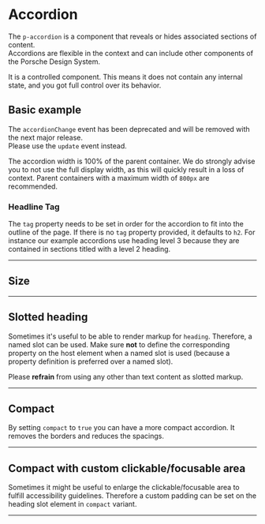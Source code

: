 # Accordion

The `p-accordion` is a component that reveals or hides associated sections of content.  
Accordions are flexible in the context and can include other components of the Porsche Design System.

It is a controlled component. This means it does not contain any internal state, and you got full control over its
behavior.

<TableOfContents></TableOfContents>

## Basic example

<Notification heading="Deprecation hint" state="warning">
  The <code>accordionChange</code> event has been deprecated and will be removed with the next major release.<br>
  Please use the <code>update</code> event instead.
</Notification>

<Playground :frameworkMarkup="codeExample" :config="config" :markup="basic"></Playground>

The accordion width is 100% of the parent container. We do strongly advise you to not use the full display width, as
this will quickly result in a loss of context. Parent containers with a maximum width of `800px` are recommended.

### Headline Tag

The `tag` property needs to be set in order for the accordion to fit into the outline of the page. If there is no `tag`
property provided, it defaults to `h2`. For instance our example accordions use heading level 3 because they are
contained in sections titled with a level 2 heading.

---

## Size

<Playground :markup="sizeMarkup" :config="config">
  <PlaygroundSelect v-model="size" :values="sizes" name="size"></PlaygroundSelect>
</Playground>

---

## Slotted heading

Sometimes it's useful to be able to render markup for `heading`. Therefore, a named slot can be used. Make sure **not**
to define the corresponding property on the host element when a named slot is used (because a property definition is
preferred over a named slot).

Please **refrain** from using any other than text content as slotted markup.

<Playground :markup="slottedMarkup" :config="config"></Playground>

---

## Compact

By setting `compact` to `true` you can have a more compact accordion. It removes the borders and reduces the spacings.

<Playground :markup="compactMarkup" :config="config"></Playground>

---

## Compact with custom clickable/focusable area

Sometimes it might be useful to enlarge the clickable/focusable area to fulfill accessibility guidelines. Therefore a
custom padding can be set on the heading slot element in `compact` variant.

<Playground :markup="clickableAreaMarkup" :config="config"></Playground>

---

<script lang="ts">
import Vue from 'vue';
import Component from 'vue-class-component';
import { getAccordionCodeSamples } from '@porsche-design-system/shared';
import { ACCORDION_SIZES } from './accordion-utils'; 
  
@Component
export default class Code extends Vue {
  config = { themeable: true };

  codeExample = getAccordionCodeSamples();

  content= `<p-text>
    Lorem ipsum dolor sit amet, consetetur sadipscing elitr, sed diam nonumy eirmod tempor invidunt ut labore et dolore magna aliquyam erat,
    sed diam voluptua. At vero eos et accusam et justo duo dolores et ea rebum.
  </p-text>`;
    
  get basic() {      
    return `<p-accordion heading="Some Heading" tag="h3">
  ${this.content}
</p-accordion>
<p-accordion heading="Some Heading" tag="h3">
  ${this.content}
</p-accordion>`;
    }
  
  size = 'small';
  sizes = [...ACCORDION_SIZES, "{ base: 'small', l: 'medium' }"];
  get sizeMarkup() {
    return `<p-accordion heading="Some Heading" tag="h3" size="${this.size}">
  ${this.content}
</p-accordion>
<p-accordion heading="Some Heading" tag="h3" size="${this.size}">
  ${this.content}
</p-accordion>`;
  }

  get slottedMarkup(){
    return `<p-accordion tag="h3">
  <span slot="heading">Some slotted heading</span>
  ${this.content}
</p-accordion>
<p-accordion tag="h3">
  <span slot="heading">Some slotted heading</span>
  ${this.content}
</p-accordion>`;
  }

  get compactMarkup(){
    return `<div style="max-width: 400px">
  <p-accordion heading="Some Heading" tag="h3" compact="true">
    <p-link-pure href="https://www.porsche.com" icon="none">Some label</p-link-pure>
  </p-accordion>
  <p-accordion heading="Some Heading" tag="h3" compact="true">
    <p-link-pure href="https://www.porsche.com" icon="none">Some label</p-link-pure>
  </p-accordion>
</div>`;
  }

  get clickableAreaMarkup(){
    return `<div style="max-width: 400px">
  <p-accordion tag="h3" compact="true">
    <span slot="heading" style="padding: 1rem;">Some slotted heading</span>
    <p-link-pure href="https://www.porsche.com" icon="none" style="padding: 1rem;">Some label</p-link-pure>
  </p-accordion>
  <p-accordion tag="h3" compact="true">
    <span slot="heading" style="padding: 1rem;">Some slotted heading</span>
    <p-link-pure href="https://www.porsche.com" icon="none" style="padding: 1rem;">Some label</p-link-pure>
  </p-accordion>
</div>`;
  }
 
  mounted() {
    /* initially update accordion with open attribute in playground */
    this.registerEvents();
  
    /* theme switch needs to register event listeners again */
    const themeTabs = this.$el.querySelectorAll('.playground > p-tabs-bar');
    themeTabs.forEach(tab => tab.addEventListener('update', () => {
      this.registerEvents();
    }));
  }

  updated(){
    this.registerEvents();
  }
  
  registerEvents() {
    const accordions = this.$el.querySelectorAll('.playground .demo p-accordion');
    accordions.forEach(accordionEl => accordionEl.addEventListener('update', (e) => (e.target.open = e.detail.open)));
  }
}
</script>
